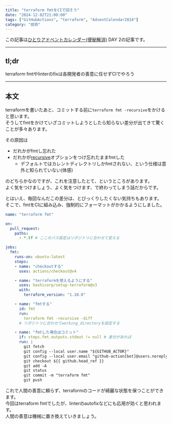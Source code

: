 ```yaml
---
title: "terraform fmtをCIで回そう"
date: "2024-12-02T21:00:00"
tags: ["GitHubActions", "terraform", "AdventCalendar2024"]
category: "技術"
---
```


この記事は[ひとりアドベントカレンダー(便秘解消)](/posts/advent-calendar-2024) DAY 2の記事です。  

---

## tl;dr
terraform fmtやlinterのfixは各開発者の善意に任せずCIでやろう  

---

## 本文
terraformを書いたあと、コミットする前に`terraform fmt -recursive`をかけると思います。  
そうしてfmtをかけていざコミットしようとしたら知らない差分が出てきて驚くことが多々あります。  

その原因は

- だれかがfmtし忘れた
- だれかが[recursive](https://developer.hashicorp.com/terraform/cli/commands/fmt#recursive)オプションをつけ忘れたままfmtした
  - デフォルトではカレントディレクトリしかfmtされない、という仕様は意外と知られていない(体感)

のどちらかなのですが、これを注意したとて、というところがあります。  
よく気をつけましょう、よく気をつけます、で終わってしまう話だからです。  

とはいえ、毎回なんだこの差分は、とびっくりしたくない気持ちもあります。  
そこで、fmtをCIに組み込み、強制的にフォーマットがかかるようにしました。  

```yaml
name: "terraform fmt"

on:
  pull_request:
    paths:
      - *.tf # ここのパス設定はリポジトリに合わせて変える

jobs:
  fmt:
    runs-on: ubuntu-latest
    steps:
    - name: "checkoutする"
      uses: actions/checkout@v4

    - name: "terraformを使えるようにする"
      uses: hashicorp/setup-terraform@v3
      with:
        terraform_version: "1.10.0"

    - name: "fmtする"
      id: fmt
      run: 
        terraform fmt -recursive -diff
      # リポジトリに合わせてworking_directoryを設定する

    - name: "fmtした場合はコミット"
      if: steps.fmt.outputs.stdout != null # 差分があれば
      run: |
        git fetch
        git config --local user.name "${GITHUB_ACTOR}"
        git config --local user.email "github-action[bot]@users.noreply.github.com"
        git checkout ${{ github.head_ref }}
        git add -A
        git status
        git commit -m "terraform fmt"
        git push

```

これで人間の善意に頼らず、terraformのコードが綺麗な状態を保つことができます。  
今回はterraform fmtでしたが、linterのautofixなどにも応用が効くと思われます。  
人間の善意は機械に置き換えていきましょう。  

